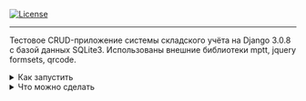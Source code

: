 [![License](https://img.shields.io/badge/license-MIT-green)](https://tldrlegal.com/license/mit-license) <br>

<hr>

Тестовое CRUD-приложение системы складского учёта на Django 3.0.8 с базой данных SQLite3.
Использованы внешние библиотеки mptt, jquery formsets, qrcode.

<details>
  
  <summary>
   Как запустить
  </summary>

<br>
Один из вариантов - использовать дистрибутив Linux и установленный Docker(протестировано на Ubuntu 20.04 LTS с установленным docker.io 19.03.8). 
Будут скачаны Docker образы Nginx и Alpine с python3.8, затем создан образ контейнера приложения Django и два volume - директории для базы данных и статических файлов. Доступ к сайту будет осуществляться через контейнер Nginx (порт 8888).
Для установки нужно выполнить следующие команды в терминале: <br>

- клонировать репозиторий в нужную директорию
```sh
$ git clone https://github.com/96tm/warehouse-management-test.git
```
- добавить файлу install.sh разрешение на выполнение
```sh
$ chmod +x ./install.sh
```
- запустить скрипт установки, заменив<br>
EMAIL_HOST на адрес почтового сервера для отправки сообщений,<br>
EMAIL_ADDRESS на email на указанном почтовом сервере (будет использоваться как
email администратора),<br>
EMAIL_PASSWORD на пароль для email, <br>
CLIENT_EMAIL на email для тестовых пользователей (можно такой же, как EMAIL_ADDRESS)
```sh
$ sudo ./install.sh "EMAIL_HOST" "EMAIL_USERNAME" "EMAIL_PASSWORD" "CLIENT_EMAIL"
```
База будет заполнена тестовыми данными.
Сайт должен быть доступен по адресу 
<a href="localhost:8888">localhost:8888</a>. <br>
Для входа на <a href="http://localhost:8888/admin/login/">страницу администрирования</a> можно использовать тестового пользователя admin
с паролем admin.
Для остановки и удаления приложения нужно выполнить следующие команды в терминале:
```sh
$ chmod +x ./uninstall.sh
$ sudo ./uninstall.sh
```
Для удаления Docker образов Alpine и Nginx:
```sh
sudo docker image rm python:3.8-alpine
sudo docker image rm nginx:latest
```

</details>

<details>
  
  <summary>
    Что можно сделать
  </summary>

- создать поставку на странице <a href="http://localhost:8888/cargo_new">/cargo_new</a>
![Страница поставки](screenshots/1.png)

- создать покупку на странице <a href="http://localhost:8888/order">/order</a>;
![Страница покупки](screenshots/2.png)

- выбрать созданные поставку и покупку на страницах <a href="http://localhost:8888/admin/cargo/cargo">admin/cargo/cargo</a>
и <a href="http://localhost:8888/admin/shipment/shipment">/admin/shipment/shipment</a>;
![Страница списка поставок](screenshots/3.png)
![Страница списка покупок](screenshots/4.png)

- на странице поставки нажать "Подтвердить получение поставки";
- на странице покупки нажать "Подтвердить готовность к отправке"
(если количество товаров в покупке превышает количество товаров на складе,
кнопка будет скрыта).
![Страница товаров](screenshots/5.png)
![Страница категорий](screenshots/6.png)

</details>